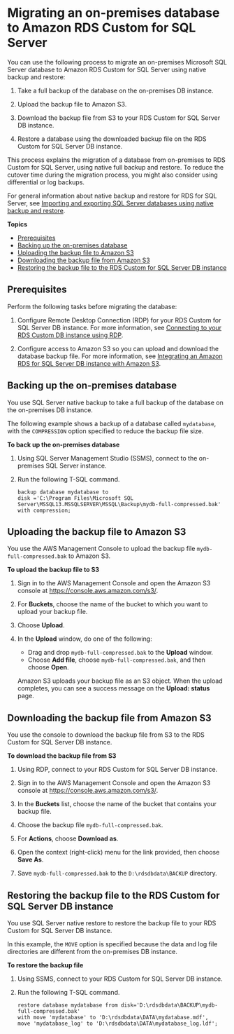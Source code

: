 # Migrating an on\-premises database to Amazon RDS Custom for SQL Server<a name="custom-migrating"></a>

You can use the following process to migrate an on\-premises Microsoft SQL Server database to Amazon RDS Custom for SQL Server using native backup and restore:

1. Take a full backup of the database on the on\-premises DB instance\.

1. Upload the backup file to Amazon S3\.

1. Download the backup file from S3 to your RDS Custom for SQL Server DB instance\.

1. Restore a database using the downloaded backup file on the RDS Custom for SQL Server DB instance\.

This process explains the migration of a database from on\-premises to RDS Custom for SQL Server, using native full backup and restore\. To reduce the cutover time during the migration process, you might also consider using differential or log backups\.

For general information about native backup and restore for RDS for SQL Server, see [Importing and exporting SQL Server databases using native backup and restore](SQLServer.Procedural.Importing.md)\.

**Topics**
+ [Prerequisites](#custom-migrating.prereqs)
+ [Backing up the on\-premises database](#custom-migrating.backup)
+ [Uploading the backup file to Amazon S3](#custom-migrating.upload)
+ [Downloading the backup file from Amazon S3](#custom-migrating.upload)
+ [Restoring the backup file to the RDS Custom for SQL Server DB instance](#custom-migrating.restore)

## Prerequisites<a name="custom-migrating.prereqs"></a>

Perform the following tasks before migrating the database:

1. Configure Remote Desktop Connection \(RDP\) for your RDS Custom for SQL Server DB instance\. For more information, see [Connecting to your RDS Custom DB instance using RDP](custom-creating-sqlserver.md#custom-creating-sqlserver.rdp)\.

1. Configure access to Amazon S3 so you can upload and download the database backup file\. For more information, see [Integrating an Amazon RDS for SQL Server DB instance with Amazon S3](User.SQLServer.Options.S3-integration.md)\.

## Backing up the on\-premises database<a name="custom-migrating.backup"></a>

You use SQL Server native backup to take a full backup of the database on the on\-premises DB instance\.

The following example shows a backup of a database called `mydatabase`, with the `COMPRESSION` option specified to reduce the backup file size\.

**To back up the on\-premises database**

1. Using SQL Server Management Studio \(SSMS\), connect to the on\-premises SQL Server instance\.

1. Run the following T\-SQL command\.

   ```
   backup database mydatabase to
   disk ='C:\Program Files\Microsoft SQL Server\MSSQL13.MSSQLSERVER\MSSQL\Backup\mydb-full-compressed.bak'
   with compression;
   ```

## Uploading the backup file to Amazon S3<a name="custom-migrating.upload"></a>

You use the AWS Management Console to upload the backup file `mydb-full-compressed.bak` to Amazon S3\.

**To upload the backup file to S3**

1. Sign in to the AWS Management Console and open the Amazon S3 console at [https://console\.aws\.amazon\.com/s3/](https://console.aws.amazon.com/s3/)\.

1. For **Buckets**, choose the name of the bucket to which you want to upload your backup file\.

1. Choose **Upload**\.

1. In the **Upload** window, do one of the following:
   + Drag and drop `mydb-full-compressed.bak` to the **Upload** window\.
   + Choose **Add file**, choose `mydb-full-compressed.bak`, and then choose **Open**\.

   Amazon S3 uploads your backup file as an S3 object\. When the upload completes, you can see a success message on the **Upload: status** page\.

## Downloading the backup file from Amazon S3<a name="custom-migrating.upload"></a>

You use the console to download the backup file from S3 to the RDS Custom for SQL Server DB instance\.

**To download the backup file from S3**

1. Using RDP, connect to your RDS Custom for SQL Server DB instance\.

1. Sign in to the AWS Management Console and open the Amazon S3 console at [https://console\.aws\.amazon\.com/s3/](https://console.aws.amazon.com/s3/)\.

1. In the **Buckets** list, choose the name of the bucket that contains your backup file\.

1. Choose the backup file `mydb-full-compressed.bak`\.

1. For **Actions**, choose **Download as**\.

1. Open the context \(right\-click\) menu for the link provided, then choose **Save As**\.

1. Save `mydb-full-compressed.bak` to the `D:\rdsdbdata\BACKUP` directory\.

## Restoring the backup file to the RDS Custom for SQL Server DB instance<a name="custom-migrating.restore"></a>

You use SQL Server native restore to restore the backup file to your RDS Custom for SQL Server DB instance\.

In this example, the `MOVE` option is specified because the data and log file directories are different from the on\-premises DB instance\.

**To restore the backup file**

1. Using SSMS, connect to your RDS Custom for SQL Server DB instance\.

1. Run the following T\-SQL command\.

   ```
   restore database mydatabase from disk='D:\rdsdbdata\BACKUP\mydb-full-compressed.bak'
   with move 'mydatabase' to 'D:\rdsdbdata\DATA\mydatabase.mdf',
   move 'mydatabase_log' to 'D:\rdsdbdata\DATA\mydatabase_log.ldf';
   ```